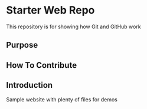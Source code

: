 # Starter Web Repo

This repository is for showing how Git and GitHub work

## Purpose
## How To Contribute
## Introduction
Sample website with plenty of files for demos